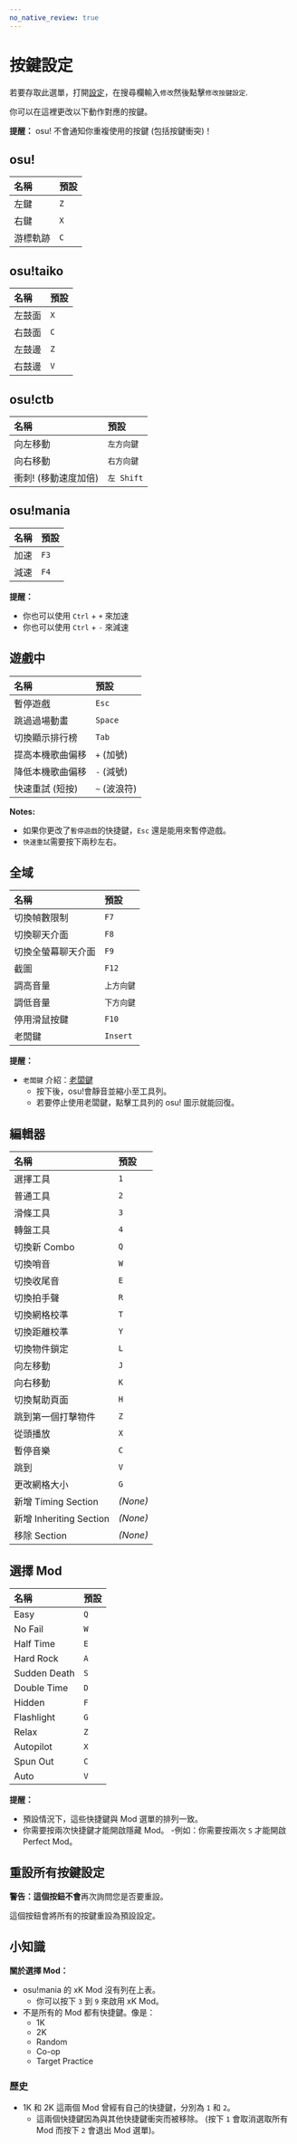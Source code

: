 ```yaml
---
no_native_review: true
---
```


# 按鍵設定

若要存取此選單，打開[設定](/wiki/Options)，在搜尋欄輸入`修改`然後點擊`修改按鍵設定`.

你可以在這裡更改以下動作對應的按鍵。

**提醒：** osu! 不會通知你重複使用的按鍵 (包括按鍵衝突)！

## osu!

| 名稱 | 預設 |
| :-- | :-- |
| 左鍵 | `Z` |
| 右鍵 | `X` |
| 游標軌跡 | `C` |

## osu!taiko

| 名稱 | 預設 |
| :-- | :-- |
| 左鼓面 | `X` |
| 右鼓面 | `C` |
| 左鼓邊 | `Z` |
| 右鼓邊 | `V` |

## osu!ctb

| 名稱 | 預設 |
| :-- | :-- |
| 向左移動 | `左方向鍵` |
| 向右移動 | `右方向鍵` |
| 衝刺! (移動速度加倍) | `左 Shift` |

## osu!mania

| 名稱 | 預設 |
| :-- | :-- |
| 加速 | `F3` |
| 減速 | `F4` |

**提醒：**

- 你也可以使用 `Ctrl` + `+` 來加速
- 你也可以使用 `Ctrl` + `-` 來減速

## 遊戲中

| 名稱 | 預設 |
| :-- | :-- |
| 暫停遊戲 | `Esc` |
| 跳過過場動畫 | `Space` |
| 切換顯示排行榜 | `Tab` |
| 提高本機歌曲偏移 | `+` (加號) |
| 降低本機歌曲偏移 | `-` (減號) |
| 快速重試 (短按) | `~` (波浪符) |

**Notes:**

- 如果你更改了`暫停遊戲`的快捷鍵，`Esc` 還是能用來暫停遊戲。
- `快速重試`需要按下兩秒左右。

## 全域

| 名稱 | 預設 |
| :-- | :-- |
| 切換幀數限制 | `F7` |
| 切換聊天介面 | `F8` |
| 切換全螢幕聊天介面 | `F9` |
| 截圖 | `F12` |
| 調高音量 | `上方向鍵` |
| 調低音量 | `下方向鍵` |
| 停用滑鼠按鍵 | `F10` |
| 老闆鍵 | `Insert` |

**提醒：**

- `老闆鍵` 介紹：[老闆鍵](https://zh.wikipedia.org/wiki/%E8%80%81%E9%97%86%E9%8D%B5 "維基百科")
  - 按下後，osu!會靜音並縮小至工具列。
  - 若要停止使用老闆鍵，點擊工具列的 osu! 圖示就能回復。

## 編輯器

| 名稱 | 預設 |
| :-- | :-- |
| 選擇工具 | `1` |
| 普通工具 | `2` |
| 滑條工具 | `3` |
| 轉盤工具 | `4` |
| 切換新 Combo | `Q` |
| 切換哨音 | `W` |
| 切換收尾音 | `E` |
| 切換拍手聲 | `R` |
| 切換網格校準 | `T` |
| 切換距離校準 | `Y` |
| 切換物件鎖定 | `L` |
| 向左移動 | `J` |
| 向右移動 | `K` |
| 切換幫助頁面 | `H` |
| 跳到第一個打擊物件 | `Z` |
| 從頭播放 | `X` |
| 暫停音樂 | `C` |
| 跳到 | `V` |
| 更改網格大小 | `G` |
| 新增 Timing Section | *(None)* |
| 新增 Inheriting Section | *(None)* |
| 移除 Section | *(None)* |

## 選擇 Mod

| 名稱 | 預設 |
| :-- | :-- |
| Easy | `Q` |
| No Fail | `W` |
| Half Time | `E` |
| Hard Rock | `A` |
| Sudden Death | `S` |
| Double Time | `D` |
| Hidden | `F` |
| Flashlight | `G` |
| Relax | `Z` |
| Autopilot | `X` |
| Spun Out | `C` |
| Auto | `V` |

**提醒：**

- 預設情況下，這些快捷鍵與 Mod 選單的排列一致。
- 你需要按兩次快捷鍵才能開啟隱藏 Mod。
  -例如：你需要按兩次 `S` 才能開啟 Perfect Mod。

## 重設所有按鍵設定

**警告：**這個按鈕**不會**再次詢問您是否要重設。

這個按鈕會將所有的按鍵重設為預設設定。

## 小知識

**關於選擇 Mod：**

- osu!mania 的 xK Mod 沒有列在上表。
  - 你可以按下 `3` 到 `9` 來啟用 xK Mod。
- 不是所有的 Mod 都有快捷鍵。像是：
  - 1K
  - 2K
  - Random
  - Co-op
  - Target Practice

### 歷史

- 1K 和 2K 這兩個 Mod 曾經有自己的快捷鍵，分別為 `1` 和 `2`。
  - 這兩個快捷鍵因為與其他快捷鍵衝突而被移除。
    (按下 `1` 會取消選取所有 Mod 而按下 `2` 會退出 Mod 選單)。
